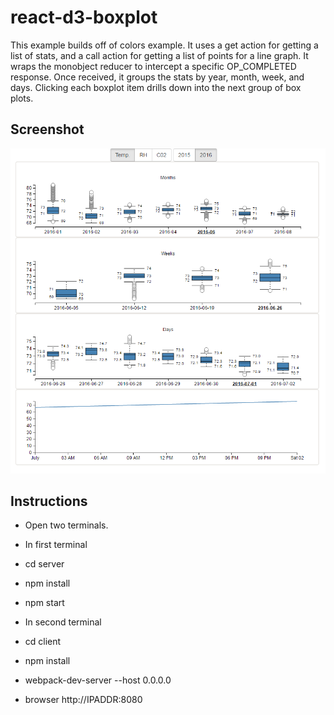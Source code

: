 
# react-d3-boxplot

This example builds off of colors example. It uses a get action for getting a list of stats, and a call action for getting a list of points for a line graph. It wraps the monobject reducer to intercept a specific OP_COMPLETED response. Once received, it groups the stats by year, month, week, and days. Clicking each boxplot item drills down into the next group of box plots. 

## Screenshot

![](boxplot.png)

## Instructions

* Open two terminals. 

* In first terminal
* cd server
* npm install
* npm start

* In second terminal
* cd client
* npm install 
* webpack-dev-server --host 0.0.0.0

* browser http://IPADDR:8080

